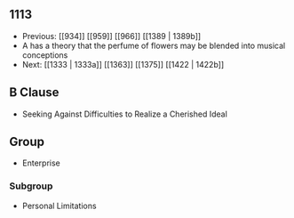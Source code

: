 ## 1113
- Previous: [[934]] [[959]] [[966]] [[1389 | 1389b]] 
- A has a theory that the perfume of flowers may be blended into musical conceptions
- Next: [[1333 | 1333a]] [[1363]] [[1375]] [[1422 | 1422b]] 

## B Clause
- Seeking Against Difficulties to Realize a Cherished Ideal

## Group
- Enterprise

### Subgroup
- Personal Limitations


